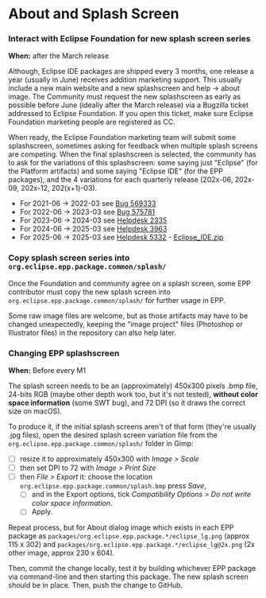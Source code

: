 # About and Splash Screen

### Interact with Eclipse Foundation for new splash screen series

**When:** after the March release

Although, Eclipse IDE packages are shipped every 3 months, one release a year (usually in June) receives addition marketing support. This usually include a new main website and a new splashscreen and help -> about image. The Community must request the new splashscreen as early as possible before June (ideally after the March release) via a Bugzilla ticket addressed to Eclipse Foundation. If you open this ticket, make sure Eclipse Foundation marketing people are registered as CC.

When ready, the Eclipse Foundation marketing team will submit some splashscreen, sometimes asking for feedback when multiple splash screens are competing. When the final splashscreen is selected, the community has to ask for the variations of this splashscreen: some saying just "Eclipse" (for the Platform artifacts) and some saying "Eclipse IDE" (for the EPP packages), and the 4 variations for each quarterly release (202x-06, 202x-09, 202x-12, 202(x+1)-03).

- For 2021-06 -> 2022-03 see [Bug 569333](https://bugs.eclipse.org/bugs/show_bug.cgi?id=569333)
- For 2022-06 -> 2023-03 see [Bug 575781](https://bugs.eclipse.org/bugs/show_bug.cgi?id=575781)
- For 2023-06 -> 2024-03 see [Helpdesk 2335](https://gitlab.eclipse.org/eclipsefdn/helpdesk/-/issues/2336)
- For 2024-06 -> 2025-03 see [Helpdesk 3963](https://gitlab.eclipse.org/eclipsefdn/helpdesk/-/issues/3963)
- For 2025-06 -> 2025-03 see [Helpdesk 5332](https://gitlab.eclipse.org/eclipsefdn/helpdesk/-/issues/5332) - [Eclipse_IDE.zip](https://gitlab.eclipse.org/-/project/23/uploads/b449ea9c813e964d3fe480727630d651/Eclipse_IDE.zip)

### Copy splash screen series into `org.eclipse.epp.package.common/splash/`

Once the Foundation and community agree on a splash screen, some EPP contributor must copy the new splash screen into `org.eclipse.epp.package.common/splash/` for further usage in EPP.

Some raw image files are welcome, but as those artifacts may have to be changed unexpectedly, keeping the "image project" files (Photoshop or Illustrator files) in the repository can also help later.

### Changing EPP splashscreen

**When:** Before every M1

The splash screen needs to be an (approximately) 450x300 pixels .bmp file, 24-bits RGB (maybe other depth work too, but it's not tested), **without color space information** (some SWT bug), and 72 DPI (so it draws the correct size on macOS).

To produce it, if the initial splash screens aren't of that form (they're usually .jpg files), open the desired splash screen variation file from the `org.eclipse.epp.package.common/splash/` folder in Gimp:

- [ ] resize it to approximately 450x300 with _Image > Scale_
- [ ] then set DPI to 72 with _Image > Print Size_
- [ ] then _File > Export_ it: choose the location `org.eclipse.epp.package.common/splash.bmp` press _Save_, 
  - [ ] and in the Export options, tick _Compatibility Options > Do not write color space information_. 
  - [ ] Apply.

Repeat process, but for About dialog image which exists in each EPP package as `packages/org.eclipse.epp.package.*/eclipse_lg.png` (approx 115 x 302) and `packages/org.eclipse.epp.package.*/eclipse_lg@2x.png` (2x other image, approx 230 x 604).

Then, commit the change locally, test it by building whichever EPP package via command-line and then starting this package. The new splash screen should be in place. Then, push the change to GitHub.
